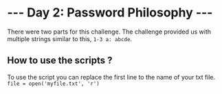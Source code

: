 # --- Day 2: Password Philosophy ---

There were two parts for this challenge. The challenge provided us with multiple strings similar to this, `1-3 a: abcde`. 

## How to use the scripts ?

To use the script you can replace the first line to the name of your txt file.
`file = open('myfile.txt', 'r')`
